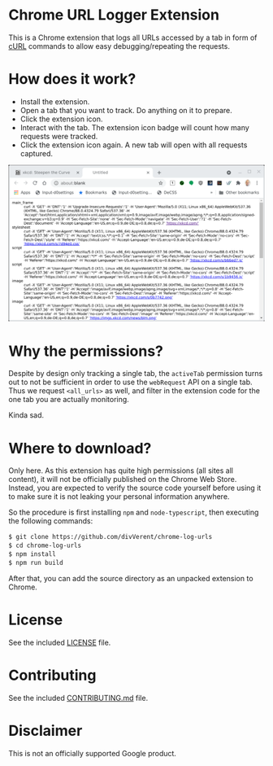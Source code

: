 # Chrome URL Logger Extension

This is a Chrome extension that logs all URLs accessed by a tab in form
of [cURL](https://curl.se/) commands to allow easy debugging/repeating
the requests.

# How does it work?

* Install the extension.
* Open a tab that you want to track. Do anything on it to prepare.
* Click the extension icon.
* Interact with the tab. The extension icon badge will count how many
  requests were tracked.
* Click the extension icon again. A new tab will open with all requests
  captured.

![Screenshot](screenshot.png)

# Why the permissions?

Despite by design only tracking a single tab, the `activeTab` permission
turns out to not be sufficient in order to use the `webRequest` API on
a single tab. Thus we request `<all_urls>` as well, and filter in the
extension code for the one tab you are actually monitoring.

Kinda sad.

# Where to download?

Only here. As this extension has quite high permissions (all sites
all content), it will not be officially published on the Chrome Web
Store. Instead, you are expected to verify the source code yourself
before using it to make sure it is not leaking your personal information
anywhere.

So the procedure is first installing `npm` and `node-typescript`, then
executing the following commands:

```sh
$ git clone https://github.com/divVerent/chrome-log-urls
$ cd chrome-log-urls
$ npm install
$ npm run build
```

After that, you can add the source directory as an unpacked extension
to Chrome.

# License

See the included [LICENSE](LICENSE) file.

# Contributing

See the included [CONTRIBUTING.md](CONTRIBURING.md) file.

# Disclaimer

This is not an officially supported Google product.
